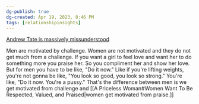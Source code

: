 ```yaml
---
dg-publish: true
dg-created: Apr 19, 2023, 8:46 PM
tags: [relationshipinsights]
---
```


[Andrew Tate is massively missunderstood](https://www.youtube.com/watch?v=rPx6rAAUAZU)

Men are motivated by challenge. Women are not motivated and
they do not get much from a challenge. If you want a girl to feel love and
want her to do something more you praise her. So you compliment her and show her love. But for men you have to be like, "Do it now." Like if you're lifting weights, you're not gonna be like, "You look so good, you look so strong." You're like, "Do it now. You're a pussy." That's the difference between men is we get motivated from challenge and [[A Priceless Woman#Women Want To Be Respected, Valued, and Praised|women get motivated from praise.]]